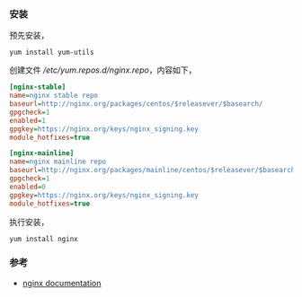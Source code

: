 ### 安装

预先安装，

```shell
yum install yum-utils
```

创建文件 */etc/yum.repos.d/nginx.repo*，内容如下，

```ini
[nginx-stable]
name=nginx stable repo
baseurl=http://nginx.org/packages/centos/$releasever/$basearch/
gpgcheck=1
enabled=1
gpgkey=https://nginx.org/keys/nginx_signing.key
module_hotfixes=true

[nginx-mainline]
name=nginx mainline repo
baseurl=http://nginx.org/packages/mainline/centos/$releasever/$basearch/
gpgcheck=1
enabled=0
gpgkey=https://nginx.org/keys/nginx_signing.key
module_hotfixes=true
```

执行安装，

```shell
yum install nginx
```

### 参考

- [nginx documentation](http://nginx.org/en/docs/)